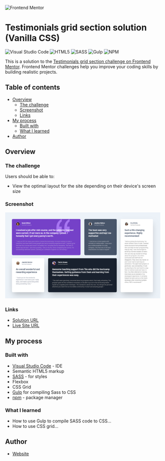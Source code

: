 ![Frontend Mentor](https://www.frontendmentor.io/static/images/logo-desktop.svg)

# Testimonials grid section solution (Vanilla CSS)

![Visual Studio Code](https://img.shields.io/badge/Visual%20Studio%20Code-0078d7.svg?style=for-the-badge&logo=visual-studio-code&logoColor=white) ![HTML5](https://img.shields.io/badge/html5-%23E34F26.svg?style=for-the-badge&logo=html5&logoColor=white) ![SASS](https://img.shields.io/badge/SASS-hotpink.svg?style=for-the-badge&logo=SASS&logoColor=white) ![Gulp](https://img.shields.io/badge/GULP-%23CF4647.svg?style=for-the-badge&logo=gulp&logoColor=white) ![NPM](https://img.shields.io/badge/NPM-%23CB3837.svg?style=for-the-badge&logo=npm&logoColor=white)

This is a solution to the [Testimonials grid section challenge on Frontend Mentor](https://www.frontendmentor.io/challenges/testimonials-grid-section-Nnw6J7Un7). Frontend Mentor challenges help you improve your coding skills by building realistic projects.

## Table of contents

-   [Overview](#overview)
    -   [The challenge](#the-challenge)
    -   [Screenshot](#screenshot)
    -   [Links](#links)
-   [My process](#my-process)
    -   [Built with](#built-with)
    -   [What I learned](#what-i-learned)
-   [Author](#author)

## Overview

### The challenge

Users should be able to:

-   View the optimal layout for the site depending on their device's screen size

### Screenshot

![](./screenshot.png)

### Links

-   [Solution URL](https://github.com/adamhm/frontend-mentor-challenges/tree/main/testimonials-grid-section-main/vanilla-css)
-   [Live Site URL](https://adamhm.github.io/fm/testimonials-grid-section/vanilla-css/)

## My process

### Built with

-   [Visual Studio Code](https://code.visualstudio.com/) - IDE
-   Semantic HTML5 markup
-   [SASS](https://sass-lang.com/) - for styles
-   Flexbox
-   CSS Grid
-   [Gulp](https://gulpjs.com/) for compiling Sass to CSS
-   [npm](https://npmjs.org) - package manager

### What I learned

-   How to use Gulp to compile SASS code to CSS...
-   How to use CSS grid...

## Author

-   [Website](https://adamhm.github.io)
